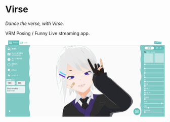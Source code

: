 # Virse

_Dance the verse, with Virse._

VRM Posing / Funny Live streaming app.

![app](./.github/assets/main.png)
<!--  -->
